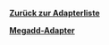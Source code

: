[**Zurück zur Adapterliste**](/adapterref/adapterliste.md)

[**Megadd-Adapter**](/adapterref/docs/iobroker.megadd/de/README.md)